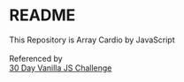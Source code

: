 # README
This Repository is Array Cardio by JavaScript<br>
<br>
Referenced by<br>
<a href="https://javascript30.com/" target="_blank" rel="noopener">30 Day Vanilla JS Challenge</a>
